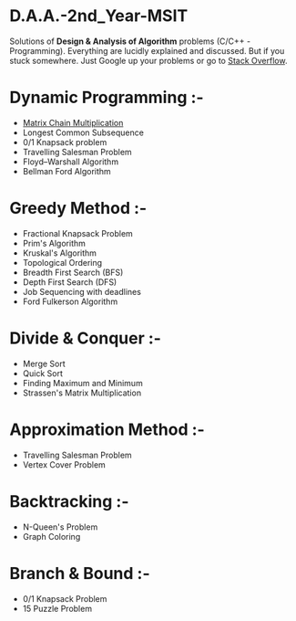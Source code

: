 # D.A.A.-2nd_Year-MSIT

Solutions of **Design & Analysis of Algorithm** problems (C/C++ - Programming). Everything are lucidly explained and discussed. But if you stuck somewhere. Just Google up your problems or go to [Stack Overflow](https://stackoverflow.com/).
# Dynamic Programming :-

   * [Matrix Chain Multiplication](https://github.com/SBMaity/D.A.A.-2nd_Year-MSIT/blob/master/Matrix_Chain_Multiplication.c)
   * Longest Common Subsequence
   * 0/1 Knapsack problem
   * Travelling Salesman Problem
   * Floyd–Warshall Algorithm
   * Bellman Ford Algorithm

# Greedy Method :-
   * Fractional Knapsack Problem
   * Prim's Algorithm
   * Kruskal's Algorithm
   * Topological Ordering
   * Breadth First Search (BFS)
   * Depth First Search (DFS)
   * Job Sequencing with deadlines
   * Ford Fulkerson Algorithm
# Divide & Conquer :-
   * Merge Sort
   * Quick Sort
   * Finding Maximum and Minimum
   * Strassen's Matrix Multiplication
# Approximation Method :-
   * Travelling Salesman Problem
   * Vertex Cover Problem
# Backtracking :-
   * N-Queen's Problem
   * Graph Coloring
# Branch & Bound :-
   * 0/1 Knapsack Problem
   * 15 Puzzle Problem
